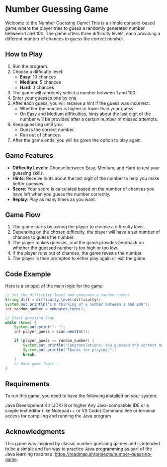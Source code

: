 # Number Guessing Game

Welcome to the Number Guessing Game! This is a simple console-based game where the player tries to guess a randomly generated number between 1 and 100. The game offers three difficulty levels, each providing a different number of chances to guess the correct number.

## How to Play

1. Run the program.
2. Choose a difficulty level:
   - **Easy**: 10 chances
   - **Medium**: 5 chances
   - **Hard**: 3 chances
3. The game will randomly select a number between 1 and 100.
4. Enter your guesses one by one.
5. After each guess, you will receive a hint if the guess was incorrect:
   - Whether the number is higher or lower than your guess.
   - On Easy and Medium difficulties, hints about the last digit of the number will be provided after a certain number of missed attempts.
6. Keep guessing until you:
   - Guess the correct number.
   - Run out of chances.
7. After the game ends, you will be given the option to play again.

## Game Features

- **Difficulty Levels**: Choose between Easy, Medium, and Hard to test your guessing skills.
- **Hints**: Receive hints about the last digit of the number to help you make better guesses.
- **Score**: Your score is calculated based on the number of chances you have left when you guess the number correctly.
- **Replay**: Play as many times as you want.

## Game Flow

1. The game starts by asking the player to choose a difficulty level.
2. Depending on the chosen difficulty, the player will have a set number of chances to guess the number.
3. The player makes guesses, and the game provides feedback on whether the guessed number is too high or too low.
4. If the player runs out of chances, the game reveals the number.
5. The player is then prompted to either play again or exit the game.

## Code Example

Here is a snippet of the main logic for the game:

```java
// Set the difficulty level and generate a random number
String diff = difficulty_level(difficulty);
System.out.println("I'm thinking of a number between 1 and 100");
int random_number = computer_turn();

// Start guessing loop
while (true) {
    System.out.print("- ");
    int player_guess = scan.nextInt();

    if (player_guess == random_number) {
        System.out.println("Congratulations! You guessed the correct number in " + misses + " attempts.");
        System.out.println("Thanks for playing.");
        break;
    }
    // More game logic...
}
```
## Requirements

To run this game, you need to have the following installed on your system:

Java Development Kit (JDK) 8 or higher
Any Java-compatible IDE or a simple text editor (like Notepad++ or VS Code)
Command line or terminal access for compiling and running the Java program

## Acknowledgments

This game was inspired by classic number guessing games and is intended to be a simple and fun way to practice Java programming as part of the Java learning roadmap: https://roadmap.sh/projects/number-guessing-game.


